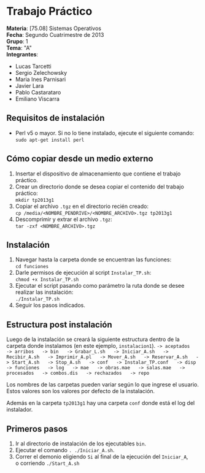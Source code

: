 Trabajo Práctico
===================
**Materia**: [75.08] Sistemas Operativos  
**Fecha**: Segundo Cuatrimestre de 2013  
**Grupo**: 1  
**Tema**: "A"  
**Integrantes**:  
   * Lucas Tarcetti  
   * Sergio Zelechowsky  
   * Maria Ines Parnisari  
   * Javier Lara  
   * Pablo Castarataro  
   * Emiliano Viscarra


Requisitos de instalación
--------------------
- Perl v5 o mayor. Si no lo tiene instalado, 
ejecute el siguiente comando:  `sudo apt-get install perl`


Cómo copiar desde un medio externo
--------------------
1. Insertar el dispositivo de almacenamiento que contiene el trabajo práctico.
2. Crear un directorio donde se desea copiar el contenido del trabajo práctico:  
`mkdir tp2013g1`
3. Copiar el archivo `.tgz` en el directorio recién creado:  
`cp /media/<NOMBRE_PENDRIVE>/<NOMBRE_ARCHIVO>.tgz tp2013g1`
4. Descomprimir y extrar el archivo `.tgz`:  
`tar -zxf <NOMBRE_ARCHIVO>.tgz`


Instalación
--------------------
1. Navegar hasta la carpeta donde se encuentran las funciones:  
`cd funciones`
2. Darle permisos de ejecución al script `Instalar_TP.sh`:  
`chmod +x Instalar_TP.sh`
3. Ejecutar el script pasando como parámetro la ruta donde se desee realizar las instalación:  
`./Instalar_TP.sh`
4. Seguir los pasos indicados.


Estructura post instalación
--------------------
Luego de la instalación se creará la siguiente estructura dentro de la carpeta donde instalamos
(en este ejemplo, `instalacion1`).
   `-> aceptados  
	-> arribos  
	-> bin  
		-> Grabar_L.sh  
		-> Iniciar_A.sh  
		-> Recibir_A.sh  
		-> Imprimir_A.pl  
		-> Mover_A.sh  
		-> Reservar_A.sh  
		-> Start_A.sh  
		-> Stop_A.sh  
	-> conf  
		-> Instalar_TP.conf  
    -> disp  
    -> funciones  
    -> log  
	-> mae  
		-> obras.mae  
		-> salas.mae  
	-> procesados  
		-> combos.dis  
	-> rechazados  
	-> repo  
`

Los nombres de las carpetas pueden variar según lo que ingrese el usuario. 
Estos valores son los valores por defecto de la instalación.

Además en la carpeta `tp2013g1` hay una carpeta `conf` donde está el log del instalador.


Primeros pasos
--------------------
1. Ir al directorio de instalación de los ejecutables `bin`.
2. Ejecutar el comando `. ./Iniciar_A.sh`.
3. Correr el demonio eligiendo `Si` al final de la ejecución del `Iniciar_A`,  
o corriendo `./Start_A.sh`
